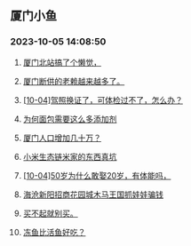 ## 厦门小鱼 
### 2023-10-05 14:08:50

1. [厦门北站搞了个懒觉，](http://bbs.xmfish.com/read-htm-tid-18082988.html)

2. [厦门断供的老赖越来越多了。](http://bbs.xmfish.com/read-htm-tid-18083006.html)

3. [[10-04]驾照换证了，可体检过不了，怎么办？](http://bbs.xmfish.com/read-htm-tid-18082974.html)

4. [为何面包需要这么多添加剂](http://bbs.xmfish.com/read-htm-tid-18082919.html)

5. [厦门人口增加几十万？](http://bbs.xmfish.com/read-htm-tid-18083086.html)

6. [小米生态链米家的东西真坑](http://bbs.xmfish.com/read-htm-tid-18082883.html)

7. [[10-04]50岁为什么敢娶20岁，有体能吗，](http://bbs.xmfish.com/read-htm-tid-18082930.html)

8. [海沧新阳招商花园城木马王国抓娃娃骗钱](http://bbs.xmfish.com/read-htm-tid-18082998.html)

9. [买不起就别买。](http://bbs.xmfish.com/read-htm-tid-18082963.html)

10. [冻鱼比活鱼好吃？](http://bbs.xmfish.com/read-htm-tid-18083065.html)

